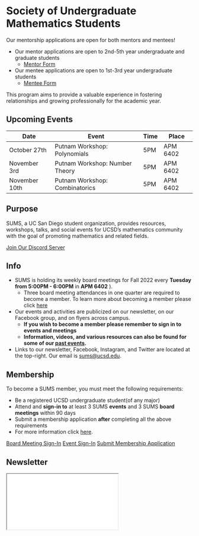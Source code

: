 # Society of Undergraduate Mathematics Students

<!-- Insert an `Announcement` component here when applicable -->
<Announcement>Our mentorship applications are open for both mentors and mentees!  <br /> 
* Our mentor applications are open to 2nd-5th year undergraduate and graduate students
  * <a href="https://forms.gle/bX6yXwyUMSyvE1pW6" target = "_blank">Mentor Form</a> 
* Our mentee applications are open to 1st-3rd year undergraduate students
  * <a href="https://forms.gle/PRt1P9Any5SuPTBM9" target = "_blank">Mentee Form</a>

This program aims to provide a valuable experience in fostering relationships and growing professionally for the academic year. 
</Announcement>

## Upcoming Events

<!-- EVENT TABLE TEMPLATE -->
|Date | Event | Time | Place|
| -----|------ | ------|----- |
|October 27th | Putnam Workshop: Polynomials | 5PM | APM 6402|
|November 3rd| Putnam Workshop: Number Theory | 5PM | APM 6402|
|November 10th| Putnam Workshop: Combinatorics| 5PM | APM 6402|





## Purpose

SUMS, a UC San Diego student organization, provides resources, workshops, talks, and social events for UCSD’s mathematics community with the goal of promoting mathematics and related fields. <br />
<div class = "row justify-content-center">
  <a href="https://discord.gg/XVVeGHXGTt" target = "_blank" class="btn btn-info" >Join Our Discord Server</a>
</div>



## Info

* SUMS is holding its weekly board meetings for Fall 2022 every **Tuesday from 5:00PM - 6:00PM** in **APM 6402** ).
  * Three board meeting attendances in one quarter are required to become a member. To learn more about becoming a member please click [here](./get-involved.md)
* Our events and activities are publicized on our newsletter, on our Facebook group, and on flyers across campus.
  * **If you wish to become a member please remember to sign in to events and meetings**
  * **Information, videos, and various resources can also be found for some of our [past events](./past-events.html).**
* Links to our newsletter, Facebook, Instagram, and Twitter are located at the top-right. Our email is [sums@ucsd.edu](mailto:sums@ucsd.edu).

## Membership

To become a SUMS member, you must meet the following requirements: 
* Be a registered UCSD undergraduate student(of any major)
* Attend and **sign-in to** at least 3 SUMS **events** and 3 SUMS **board meetings** within 90 days 
* Submit a membership application **after** completing all the above requirements <br />
* For more information click [here](./get-involved.md). 

<a class="btn btn-secondary btn-lg btn-block" href="https://forms.gle/NTt7DFMNYkBJQx4y5" target = "_blank">Board Meeting Sign-In</a>
<a class="btn btn-primary btn-lg btn-block" href="https://forms.gle/zRqwfVnr4QXME5Xk6" target = "_blank">Event Sign-In</a>
<a class="btn btn-info btn-lg btn-block" href="https://forms.gle/A1n3Bi3x1rN3pCHc7" target="_blank">Submit Membership Application</a>



<!--## Donors-->

<!--
<div class="donor">
  <a href="https://www.numerade.com/?utm_source=other&utem_medium=referral&utm_campaign=edu">
    <img src="/numerade.svg" width="2786.5" height="600" style="width: 100%; height: 100%;" />
  </a>
</div>
-->

## Newsletter

<iframe class="newsletter rounded" src="./newsletters/latest.html"></iframe>

